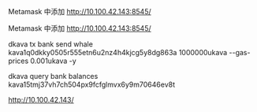 Metamask 中添加 http://10.100.42.143:8545/


Metamask 中添加 http://10.100.42.143:8545/





dkava tx bank send whale kava1q0dkky0505r555etn6u2nz4h4kjcg5y8dg863a 1000000ukava --gas-prices 0.001ukava -y





dkava query bank balances kava15tmj37vh7ch504px9fcfglmvx6y9m70646ev8t




http://10.100.42.143/ 


